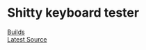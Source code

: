 # Shitty keyboard tester
 
<a href="https://github.com/tadaHrd/Shitty-keyboard-tester/tree/Builds">Builds</a> </br>
<a href="https://github.com/tadaHrd/Shitty-keyboard-tester/tree/Builds">Latest Source</a>
